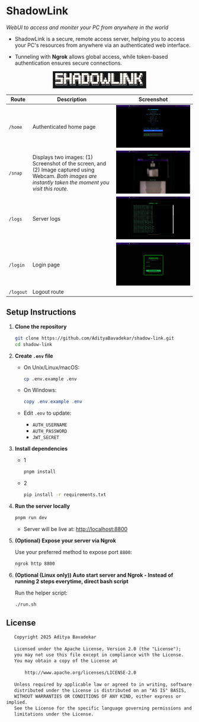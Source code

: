 # ShadowLink

_WebUI to access and moniter your PC from anywhere in the world_

- ShadowLink is a secure, remote access server, helping you to access your PC's resources from anywhere via an authenticated web interface.

- Tunneling with **Ngrok** allows global access, while token-based authentication ensures secure connections.

<div align="center">
<img src="screenshots/_.png" width="50%">
</div>

| **Route** | **Description**                                                                                                                                          | **Screenshot** |
| --------- | -------------------------------------------------------------------------------------------------------------------------------------------------------- | -------------------------- |
| `/home`   | Authenticated home page | ![Home Screenshot](/screenshots/home.png)      |
| `/snap`   | Displays two images: (1) Screenshot of the screen, and (2) Image captured using Webcam. _Both images are instantly taken the moment you visit this route._     | ![Snapshot Screenshot](/screenshots/snap.png)  |
| `/logs`   | Server logs  | ![Logs Screenshot](/screenshots/logs.png)      |
| `/login`  | Login page   | ![Login Screenshot](/screenshots/login.png)    |
| `/logout` | Logout route |                                                |


## Setup Instructions

1. **Clone the repository**

   ```bash
   git clone https://github.com/AdityaBavadekar/shadow-link.git
   cd shadow-link
   ```

2. **Create `.env` file**

   * On Unix/Linux/macOS:

     ```bash
     cp .env.example .env
     ```
   * On Windows:

     ```powershell
     copy .env.example .env
     ```
   * Edit `.env` to update:

     * `AUTH_USERNAME`
     * `AUTH_PASSWORD`
     * `JWT_SECRET`

3. **Install dependencies**
   - 1
      ```bash
      pnpm install
      ```
   - 2
      ```bash
      pip install -r requirements.txt
      ```

4. **Run the server locally**

   ```bash
   pnpm run dev
   ```

   * Server will be live at: [http://localhost:8800](http://localhost:8800)

5. **(Optional) Expose your server via Ngrok**

   Use your preferred method to expose port `8800`:

     ```bash
     ngrok http 8800
     ```

6. **(Optional (Linux only)) Auto start server and Ngrok - Instead of running 2 steps everytime, direct bash script**

   Run the helper script:

   ```bash
   ./run.sh
   ```


## License
```
   Copyright 2025 Aditya Bavadekar

   Licensed under the Apache License, Version 2.0 (the "License");
   you may not use this file except in compliance with the License.
   You may obtain a copy of the License at

       http://www.apache.org/licenses/LICENSE-2.0

   Unless required by applicable law or agreed to in writing, software
   distributed under the License is distributed on an "AS IS" BASIS,
   WITHOUT WARRANTIES OR CONDITIONS OF ANY KIND, either express or implied.
   See the License for the specific language governing permissions and
   limitations under the License.

```